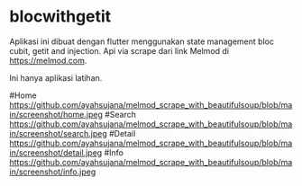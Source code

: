 # blocwithgetit

Aplikasi ini dibuat dengan flutter menggunakan state management bloc cubit, getit and injection. Api via scrape dari link Melmod di https://melmod.com. 


Ini hanya aplikasi latihan.

#Home
https://github.com/ayahsujana/melmod_scrape_with_beautifulsoup/blob/main/screenshot/home.jpeg
#Search
https://github.com/ayahsujana/melmod_scrape_with_beautifulsoup/blob/main/screenshot/search.jpeg
#Detail
https://github.com/ayahsujana/melmod_scrape_with_beautifulsoup/blob/main/screenshot/detail.jpeg
#Info
https://github.com/ayahsujana/melmod_scrape_with_beautifulsoup/blob/main/screenshot/info.jpeg
